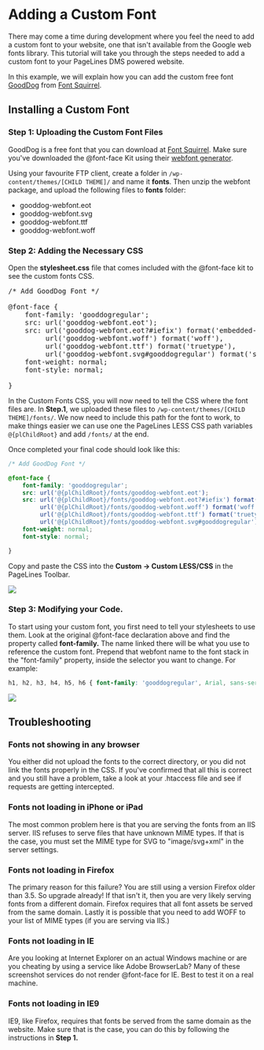 # Adding a Custom Font #

There may come a time during development where you feel the need to add a custom font to your website, one that isn't available from the Google web fonts library. This tutorial will take you through the steps needed to add a custom font to your PageLines DMS powered website.

In this example, we will explain how you can add the custom free font [GoodDog](http://www.fontsquirrel.com/fonts/GoodDog) from [Font Squirrel](http://www.fontsquirrel.com/).

## Installing a Custom Font ##

### Step 1: Uploading the Custom Font Files ###

GoodDog is a free font that you can download at [Font Squirrel](http://www.fontsquirrel.com/). Make sure you've downloaded the @font-face Kit using their [webfont generator](http://www.fontsquirrel.com/tools/webfont-generator).

Using your favourite FTP client, create a folder in `/wp-content/themes/[CHILD THEME]/` and name it **fonts**. Then unzip the webfont package, and upload the following files to **fonts** folder:

* gooddog-webfont.eot
* gooddog-webfont.svg
* gooddog-webfont.ttf
* gooddog-webfont.woff

### Step 2: Adding the Necessary CSS ###

Open the **stylesheet.css** file that comes included with the @font-face kit to see the custom fonts CSS.

<pre class="linenums">
/* Add GoodDog Font */

@font-face {
    font-family: 'gooddogregular';
    src: url('gooddog-webfont.eot');
    src: url('gooddog-webfont.eot?#iefix') format('embedded-opentype'),
         url('gooddog-webfont.woff') format('woff'),
         url('gooddog-webfont.ttf') format('truetype'),
         url('gooddog-webfont.svg#gooddogregular') format('svg');
    font-weight: normal;
    font-style: normal;

}
</pre>

In the Custom Fonts CSS, you will now need to tell the CSS where the font files are. In **Step.1**, we uploaded these files to `/wp-content/themes/[CHILD THEME]/fonts/`. We now need to include this path for the font to work, to make things easier we can use one the PageLines LESS CSS path variables `@{plChildRoot}` and add `/fonts/` at the end.

Once completed your final code should look like this:

~~~ .css
/* Add GoodDog Font */

@font-face {
    font-family: 'gooddogregular';
    src: url('@{plChildRoot}/fonts/gooddog-webfont.eot');
    src: url('@{plChildRoot}/fonts/gooddog-webfont.eot?#iefix') format('embedded-opentype'),
         url('@{plChildRoot}/fonts/gooddog-webfont.woff') format('woff'),
         url('@{plChildRoot}/fonts/gooddog-webfont.ttf') format('truetype'),
         url('@{plChildRoot}/fonts/gooddog-webfont.svg#gooddogregular') format('svg');
    font-weight: normal;
    font-style: normal;

}
~~~

Copy and paste the CSS into the **Custom &rarr; Custom LESS/CSS** in the PageLines Toolbar.

![](https://raw.github.com/pagelines/Docs/master/gh-pages-template/public/img/custom-font-code.jpg)

### Step 3: Modifying your Code. ###

To start using your custom font, you first need to tell your stylesheets to use them. Look at the original @font-face declaration above and find the property called **font-family.** The name linked there will be what you use to reference the custom font. Prepend that webfont name to the font stack in the "font-family" property, inside the selector you want to change. For example:

~~~ .css
h1, h2, h3, h4, h5, h6 { font-family: 'gooddogregular', Arial, sans-serif; }
~~~

![](https://raw.github.com/pagelines/Docs/master/gh-pages-template/public/img/custom-font-code2.jpg)

## Troubleshooting ##

### Fonts not showing in any browser ###

You either did not upload the fonts to the correct directory, or you did not link the fonts properly in the CSS. If you've confirmed that all this is correct and you still have a problem, take a look at your .htaccess file and see if requests are getting intercepted.

### Fonts not loading in iPhone or iPad ###
The most common problem here is that you are serving the fonts from an IIS server. IIS refuses to serve files that have unknown MIME types. If that is the case, you must set the MIME type for SVG to "image/svg+xml" in the server settings.

### Fonts not loading in Firefox ###
The primary reason for this failure? You are still using a version Firefox older than 3.5. So upgrade already! If that isn't it, then you are very likely serving fonts from a different domain. Firefox requires that all font assets be served from the same domain. Lastly it is possible that you need to add WOFF to your list of MIME types (if you are serving via IIS.)

### Fonts not loading in IE ###
Are you looking at Internet Explorer on an actual Windows machine or are you cheating by using a service like Adobe BrowserLab? Many of these screenshot services do not render @font-face for IE. Best to test it on a real machine.

### Fonts not loading in IE9 ###
IE9, like Firefox, requires that fonts be served from the same domain as the website. Make sure that is the case, you can do this by following the instructions in **Step 1.**

